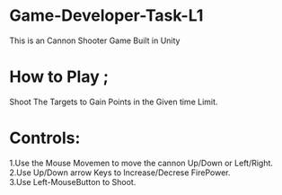 # Game-Developer-Task-L1

This is an Cannon Shooter Game Built in Unity

# How to Play ;

Shoot The Targets to Gain Points in the Given time Limit.

# Controls:

1.Use the Mouse Movemen to move the cannon Up/Down or Left/Right.      
2.Use Up/Down arrow Keys to Increase/Decrese FirePower.  
3.Use Left-MouseButton to Shoot.
